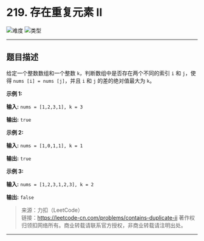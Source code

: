 # 219. 存在重复元素 II

![难度](https://img.shields.io/badge/难度-简单-5cb85c.svg?logo=leetcode&style=flat)  ![类型](https://img.shields.io/badge/类型-查找表+滑动窗口-violet.svg?style=flat)

---

## 题目描述

给定一个整数数组和一个整数 `k`，判断数组中是否存在两个不同的索引 `i` 和 `j`，使得 `nums [i] = nums [j]`，并且 `i` 和 `j` 的差的绝对值最大为 `k`。

**示例 1:**

**输入:** `nums = [1,2,3,1], k = 3`

**输出:** `true`

**示例 2:**

**输入:** `nums = [1,0,1,1], k = 1`

**输出:** `true`

**示例 3:**

**输入:** `nums = [1,2,3,1,2,3], k = 2`

**输出:** `false`

> 来源：力扣（LeetCode）  
链接：https://leetcode-cn.com/problems/contains-duplicate-ii
著作权归领扣网络所有。商业转载请联系官方授权，非商业转载请注明出处。  

---
